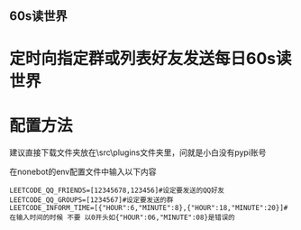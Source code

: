 ## 60s读世界
# 定时向指定群或列表好友发送每日60s读世界
# 配置方法
建议直接下载文件夹放在\\src\plugins文件夹里，问就是小白没有pypi账号

在nonebot的env配置文件中输入以下内容
```
LEETCODE_QQ_FRIENDS=[12345678,123456]#设定要发送的QQ好友
LEETCODE_QQ_GROUPS=[1234567]#设定要发送的群
LEETCODE_INFORM_TIME=[{"HOUR":6,"MINUTE":8},{"HOUR":18,"MINUTE":20}]#在输入时间的时候 不要 以0开头如{"HOUR":06,"MINUTE":08}是错误的
```
